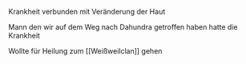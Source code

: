 Krankheit verbunden mit Veränderung der Haut

Mann den wir auf dem Weg nach Dahundra getroffen haben hatte die Krankheit

Wollte für Heilung zum [[Weißweilclan]] gehen